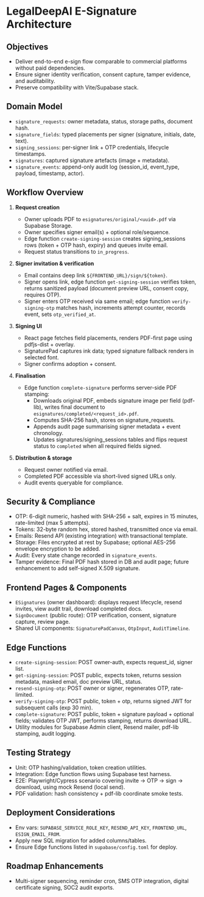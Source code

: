 # LegalDeepAI E-Signature Architecture

## Objectives
- Deliver end-to-end e-sign flow comparable to commercial platforms without paid dependencies.
- Ensure signer identity verification, consent capture, tamper evidence, and auditability.
- Preserve compatibility with Vite/Supabase stack.

## Domain Model
- `signature_requests`: owner metadata, status, storage paths, document hash.
- `signature_fields`: typed placements per signer (signature, initials, date, text).
- `signing_sessions`: per-signer link + OTP credentials, lifecycle timestamps.
- `signatures`: captured signature artefacts (image + metadata).
- `signature_events`: append-only audit log (session_id, event_type, payload, timestamp, actor).

## Workflow Overview
1. **Request creation**
   - Owner uploads PDF to `esignatures/original/<uuid>.pdf` via Supabase Storage.
   - Owner specifies signer email(s) + optional role/sequence.
   - Edge function `create-signing-session` creates signing_sessions rows (token + OTP hash, expiry) and queues invite email.
   - Request status transitions to `in_progress`.

2. **Signer invitation & verification**
   - Email contains deep link `${FRONTEND_URL}/sign/${token}`.
   - Signer opens link, edge function `get-signing-session` verifies token, returns sanitized payload (document preview URL, consent copy, requires OTP).
   - Signer enters OTP received via same email; edge function `verify-signing-otp` matches hash, increments attempt counter, records event, sets `otp_verified_at`.

3. **Signing UI**
   - React page fetches field placements, renders PDF-first page using pdfjs-dist + overlay.
   - SignaturePad captures ink data; typed signature fallback renders in selected font.
   - Signer confirms adoption + consent.

4. **Finalisation**
   - Edge function `complete-signature` performs server-side PDF stamping:
     - Downloads original PDF, embeds signature image per field (pdf-lib), writes final document to `esignatures/completed/<request_id>.pdf`.
     - Computes SHA-256 hash, stores on signature_requests.
     - Appends audit page summarising signer metadata + event chronology.
     - Updates signatures/signing_sessions tables and flips request status to `completed` when all required fields signed.

5. **Distribution & storage**
   - Request owner notified via email.
   - Completed PDF accessible via short-lived signed URLs only.
   - Audit events queryable for compliance.

## Security & Compliance
- OTP: 6-digit numeric, hashed with SHA-256 + salt, expires in 15 minutes, rate-limited (max 5 attempts).
- Tokens: 32-byte random hex, stored hashed, transmitted once via email.
- Emails: Resend API (existing integration) with transactional template.
- Storage: Files encrypted at rest by Supabase; optional AES-256 envelope encryption to be added.
- Audit: Every state change recorded in `signature_events`.
- Tamper evidence: Final PDF hash stored in DB and audit page; future enhancement to add self-signed X.509 signature.

## Frontend Pages & Components
- `ESignatures` (owner dashboard): displays request lifecycle, resend invites, view audit trail, download completed docs.
- `SignDocument` (public route): OTP verification, consent, signature capture, review page.
- Shared UI components: `SignaturePadCanvas`, `OtpInput`, `AuditTimeline`.

## Edge Functions
- `create-signing-session`: POST owner-auth, expects request_id, signer list.
- `get-signing-session`: POST public, expects token, returns session metadata, masked email, doc preview URL, status.
- `resend-signing-otp`: POST owner or signer, regenerates OTP, rate-limited.
- `verify-signing-otp`: POST public, token + otp, returns signed JWT for subsequent calls (exp 30 min).
- `complete-signature`: POST public, token + signature payload + optional fields; validates OTP JWT, performs stamping, returns download URL.
- Utility modules for Supabase Admin client, Resend mailer, pdf-lib stamping, audit logging.

## Testing Strategy
- Unit: OTP hashing/validation, token creation utilities.
- Integration: Edge function flows using Supabase test harness.
- E2E: Playwright/Cypress scenario covering invite → OTP → sign → download, using mock Resend (local send).
- PDF validation: hash consistency + pdf-lib coordinate smoke tests.

## Deployment Considerations
- Env vars: `SUPABASE_SERVICE_ROLE_KEY`, `RESEND_API_KEY`, `FRONTEND_URL`, `ESIGN_EMAIL_FROM`.
- Apply new SQL migration for added columns/tables.
- Ensure Edge functions listed in `supabase/config.toml` for deploy.

## Roadmap Enhancements
- Multi-signer sequencing, reminder cron, SMS OTP integration, digital certificate signing, SOC2 audit exports.
